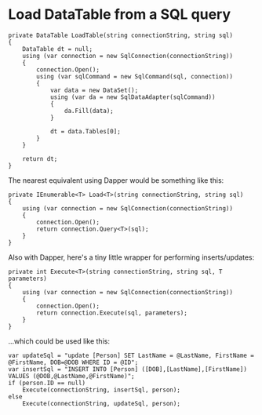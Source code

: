 ﻿# Load DataTable from a SQL query


	private DataTable LoadTable(string connectionString, string sql)
	{
		DataTable dt = null;
		using (var connection = new SqlConnection(connectionString))
		{
			connection.Open();
			using (var sqlCommand = new SqlCommand(sql, connection))
			{
				var data = new DataSet();
				using (var da = new SqlDataAdapter(sqlCommand))
				{
					da.Fill(data);
				}

				dt = data.Tables[0];
			}
		}

		return dt;
	}


The nearest equivalent using Dapper would be something like this:


	private IEnumerable<T> Load<T>(string connectionString, string sql)
	{
		using (var connection = new SqlConnection(connectionString))
		{
			connection.Open();
			return connection.Query<T>(sql);
		}
	}


Also with Dapper, here's a tiny little wrapper for performing inserts/updates:

	private int Execute<T>(string connectionString, string sql, T parameters)
	{
		using (var connection = new SqlConnection(connectionString))
		{
			connection.Open();
			return connection.Execute(sql, parameters);
		}
	}

...which could be used like this:

	var updateSql = "update [Person] SET LastName = @LastName, FirstName = @FirstName, DOB=@DOB WHERE ID = @ID";
	var insertSql = "INSERT INTO [Person] ([DOB],[LastName],[FirstName]) VALUES (@DOB,@LastName,@FirstName)";
	if (person.ID == null)
		Execute(connectionString, insertSql, person);
	else
		Execute(connectionString, updateSql, person);